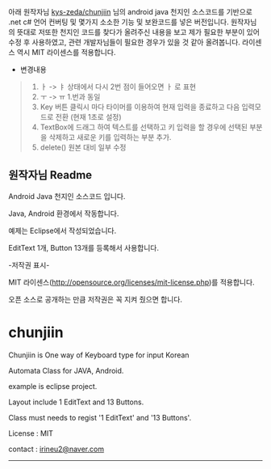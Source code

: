 아래 원작자님 [kys-zeda/chunjiin](https://github.com/kys-zeda/chunjiin) 님의 android java 천지인 소스코드를 기반으로
.net c# 언어 컨버팅 및 몇가지 소소한 기능 및 보완코드를 넣은 버전입니다.
원작자님의 뜻대로 저또한 천지인 코드를 찾다가 올려주신 내용을 보고 제가 필요한 부분이 있어 수정 후 사용하였고, 
관련 개발자님들이 필요한 경우가 있을 것 같아 올려봅니다.
라이센스 역시 MIT 라이센스를 적용합니다.
 
 * 변경내용
 > 1. ㅏ -> ㅑ  상태에서 다시 2번 점이 들어오면 ㅏ 로 표현
 > 2. ㅜ -> ㅠ 1.번과 동일  
 > 3. Key 버튼 클릭시 마다 타이머를 이용하여 현재 입력을 종료하고 다음 입력모드로 전환 (현재 1초로 설정)
 > 4. TextBox에 드래그 하여 텍스트를 선택하고 키 입력을 할 경우에 선택된 부분을 삭제하고 새로운 키를 입력하는 부분 추가.
 > 5. delete() 원본 대비 일부 수정


원작자님 Readme
----------------------------------------------------------


Android Java 천지인 소스코드 입니다.

Java, Android 환경에서 작동합니다.

예제는 Eclipse에서 작성되었습니다.

EditText 1개, Button 13개를 등록해서 사용합니다.

-저작권 표시-

MIT 라이센스(http://opensource.org/licenses/mit-license.php)를 적용합니다. 

오픈 소스로 공개하는 만큼 저작권은 꼭 지켜 줬으면 합니다.


# chunjiin

Chunjiin is One way of Keyboard type for input Korean

Automata Class for JAVA, Android.



example is eclipse project.

Layout include 1 EditText and 13 Buttons.

Class must needs to regist '1 EditText' and '13 Buttons'.

License : MIT

contact : irineu2@naver.com


---------------------------



